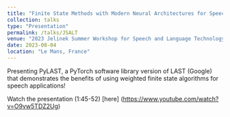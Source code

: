 ```yaml
---
title: "Finite State Methods with Modern Neural Architectures for Speech Applications and Beyond"
collection: talks
type: "Presentation"
permalink: /talks/JSALT
venue: "2023 Jelinek Summer Workshop for Speech and Language Technology (JSALT)"
date: 2023-08-04
location: "Le Mans, France"
---
```


Presenting PyLAST, a PyTorch software library version of LAST (Google) that demonstrates the benefits of using weighted finite state algorithms for speech applications!

Watch the presentation (1:45-52) [here] (https://www.youtube.com/watch?v=O9vw5TDZ2Ug)
